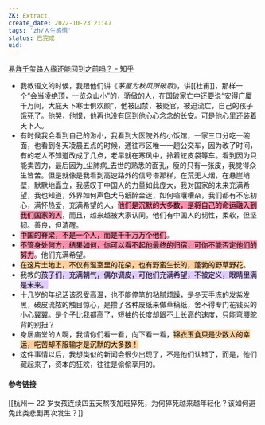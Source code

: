 ```yaml
---
ZK: Extract
create_date: 2022-10-23 21:47
tags: 'zh/人生感悟'
status: 已完成 
uid: 
---
```


[ 易烊千玺路人缘还能回到之前吗？ - 知乎](https://www.zhihu.com/question/542295190/answer/2568795508)

- 我教语文的时候，我跟他们讲《_茅屋为秋风所破歌_》，讲[[杜甫]]，那样一个“会当凌绝顶，一览众山小”的，骄傲的人，在国破家亡中还要说“安得广厦千万间，大庇天下寒士俱欢颜”，他被囚禁，被贬官，被迫流亡，自己的孩子饿死了。他哭，他恨，他再也没有回到他心心念念的长安。可是他心里还装着天下人。
- 有时候我会看到自己的渺小，我看到大医院外的小饭馆，一家三口分吃一碗面，也看到冬天凌晨五点的时候，通往市区唯一一趟公交车，因为改了时间，有的老人不知道改成了几点，老早就在寒风中，拎着蛇皮袋等车。看到因为只能卖苦力，最后因为_尘肺病_去世的熟悉的面孔，瘦的只有一张皮，我觉得众生皆苦。但是就像是我看到高速路外的信号塔那样，在荒无人烟，在悬崖峭壁，默默地矗立，我感叹于中国人的力量如此庞大，我对国家的未来充满希望，我也知道，外界如何声色犬马纸醉金迷，如何喧嚷嘈杂，我们都有不忘初心，满怀热爱，充满希望的人，<mark style="background: #FF5582A6;">他们是沉默的大多数，是将自己的命运融入到我们国家的人</mark>，而且，越来越被大家认同。他们有中国人的韧性，柔软，但坚韧。善良，但清醒。
- <mark style="background: #FF5582A6;">中国的脊梁，不是一个人，而是千千万万个他们</mark>。
- <mark style="background: #FF5582A6;">不管身处何方，结果如何，你可以看不起他最终的归宿，可你不能否定他们的努力</mark>。他们充满希望。
- <mark style="background: #FFB86CA6;">在这片土地上，不仅有温室里的花朵，也有野蛮生长的，蓬勃的野草野花</mark>。
- 我教的<mark style="background: #D2B3FFA6;">孩子们，充满朝气，偶尔调皮，可他们充满希望，不被定义，眼睛里满是未来。</mark>
- 十几岁的年纪活该忍受高温，也不能停笔的粘腻烦躁，是冬天手冻的发紫发黑，破皮流脓的触目惊心，是攒了各种废纸来做草稿纸，舍不得专门花钱买的小心翼翼。是个子比我都高了，短袖的长度却跟不上长高的速度，只能弯腰驼背的别扭？
- 身居庙堂的人啊，我请你们看一看，向下看一看，<mark style="background: #FFB86CA6;">锦衣玉食只是少数人的幸运，吃苦却不服输才是沉默的大多数！</mark>
- 这件事情以后，我想类似的新闻会很少出现了，不是他们认错了，而是，他们藏起来了，资本的狂欢，往往是偷偷享用的。

#### 参考链接 
[[杭州一 22 岁女孩连续四五天熬夜加班猝死，为何猝死越来越年轻化？该如何避免此类悲剧再次发生？]]

